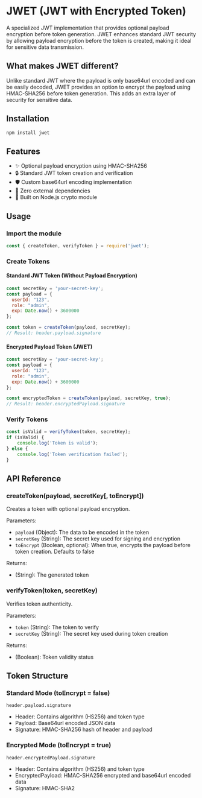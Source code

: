# JWET (JWT with Encrypted Token)

A specialized JWT implementation that provides optional payload encryption before token generation. JWET enhances standard JWT security by allowing payload encryption before the token is created, making it ideal for sensitive data transmission.

## What makes JWET different?

Unlike standard JWT where the payload is only base64url encoded and can be easily decoded, JWET provides an option to encrypt the payload using HMAC-SHA256 before token generation. This adds an extra layer of security for sensitive data.

## Installation

```bash
npm install jwet
```

## Features

- ✨ Optional payload encryption using HMAC-SHA256
- 🔒 Standard JWT token creation and verification
- 🛡️ Custom base64url encoding implementation
- 🚀 Zero external dependencies
- 💪 Built on Node.js crypto module

## Usage

### Import the module

```javascript
const { createToken, verifyToken } = require('jwet');
```

### Create Tokens

#### Standard JWT Token (Without Payload Encryption)
```javascript
const secretKey = 'your-secret-key';
const payload = {
  userId: "123",
  role: "admin",
  exp: Date.now() + 3600000
};

const token = createToken(payload, secretKey);
// Result: header.payload.signature
```

#### Encrypted Payload Token (JWET)
```javascript
const secretKey = 'your-secret-key';
const payload = {
  userId: "123",
  role: "admin",
  exp: Date.now() + 3600000
};

const encryptedToken = createToken(payload, secretKey, true);
// Result: header.encryptedPayload.signature
```

### Verify Tokens

```javascript
const isValid = verifyToken(token, secretKey);
if (isValid) {
    console.log('Token is valid');
} else {
    console.log('Token verification failed');
}
```

## API Reference

### createToken(payload, secretKey[, toEncrypt])

Creates a token with optional payload encryption.

Parameters:
- `payload` (Object): The data to be encoded in the token
- `secretKey` (String): The secret key used for signing and encryption
- `toEncrypt` (Boolean, optional): When true, encrypts the payload before token creation. Defaults to false

Returns:
- (String): The generated token

### verifyToken(token, secretKey)

Verifies token authenticity.

Parameters:
- `token` (String): The token to verify
- `secretKey` (String): The secret key used during token creation

Returns:
- (Boolean): Token validity status

## Token Structure

### Standard Mode (toEncrypt = false)
```
header.payload.signature
```
- Header: Contains algorithm (HS256) and token type
- Payload: Base64url encoded JSON data
- Signature: HMAC-SHA256 hash of header and payload

### Encrypted Mode (toEncrypt = true)
```
header.encryptedPayload.signature
```
- Header: Contains algorithm (HS256) and token type
- EncryptedPayload: HMAC-SHA256 encrypted and base64url encoded data
- Signature: HMAC-SHA2
